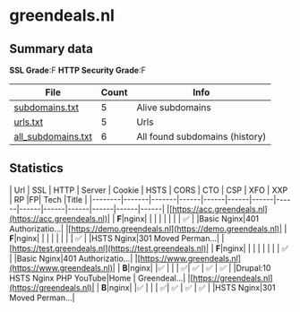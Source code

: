 

# greendeals.nl
## Summary data


**SSL Grade**:F
**HTTP Security Grade**:F


| File       | Count | Info |
|------------|-------|------|
|[subdomains.txt](/data/greendeals.nl/subdomains.txt)|5|Alive subdomains|
|[urls.txt](/data/greendeals.nl/urls.txt)|5|Urls|
|[all_subdomains.txt](/data/greendeals.nl/all_subdomains.txt)|6|All found subdomains (history)|


## Statistics


| Url | SSL | HTTP | Server | Cookie | HSTS | CORS | CTO | CSP | XFO | XXP | RP |FP| Tech |Title |
|--------|-------|-------|------|------|------|------|------|------|------|------|------|------|------|
|[https://acc.greendeals.nl](https://acc.greendeals.nl)| | **F**|nginx| | | | | | | | :white_check_mark: | |Basic Nginx|401 Authorizatio...|
|[https://demo.greendeals.nl](https://demo.greendeals.nl)| | **F**|nginx| | | | | | | | :white_check_mark: | |HSTS Nginx|301 Moved Perman...|
|[https://test.greendeals.nl](https://test.greendeals.nl)| | **F**|nginx| | | | | | | | :white_check_mark: | |Basic Nginx|401 Authorizatio...|
|[https://www.greendeals.nl](https://www.greendeals.nl)| | **B**|nginx| |:white_check_mark: | | | :white_check_mark:| :white_check_mark: | :white_check_mark: | :white_check_mark: | |Drupal:10 HSTS Nginx PHP YouTube|Home | Greendeal...|
|[https://greendeals.nl](https://greendeals.nl)| | **B**|nginx| |:white_check_mark: | | | :white_check_mark:| :white_check_mark: | :white_check_mark: | :white_check_mark: | |HSTS Nginx|301 Moved Perman...|